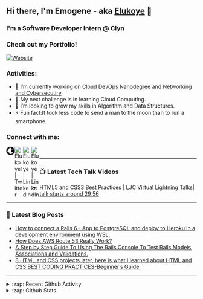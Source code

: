 ## Hi there, I'm Emogene - aka [Elukoye](https://elukoye.github.io/new_portfolio/) 👋
### I'm a Software Developer Intern @ Clyn

### Check out my Portfolio!
[![Website](https://img.shields.io/website?label=http://elukoye.codes/&style=for-the-badge&url=https%3A%2F%2Fcodestackr.com)](http://elukoye.codes/)

### Activities:
- 🔭 I’m currently working on [Cloud DevOps Nanodegree](https://www.udacity.com/course/cloud-dev-ops-nanodegree--nd9991) and [ Networking and Cybersecutiry](https://www.acwict.org/work/digital-skills-and-computer-science-education/)
- 🌱  My next challenge is in learning Cloud Computing.
- 👯 I’m looking to grow my skills in Algorithm and Data Structures.
- ⚡ Fun fact:It took less code to send a man to the moon than to run a smartphone.


### Connect with me:

[<img align="left" alt="elukoye'S webpage" width="22px" src="https://raw.githubusercontent.com/iconic/open-iconic/master/svg/globe.svg"/>](http://elukoye.codes)
[<img align="left" alt="Elukoye1 | Twitter" width="22px" src="https://cdn.jsdelivr.net/npm/simple-icons@v3/icons/twitter.svg" />](https://twitter.com/Elukoye1)
[<img align="left" alt="Elukoye  | LinkedIn" width="22px" src="https://cdn.jsdelivr.net/npm/simple-icons@v3/icons/linkedin.svg" />](https://www.linkedin.com/in/elukoye/)
[<img align="left" alt="Elukoye  | LinkedIn" width="22px" src="https://cdn.jsdelivr.net/npm/simple-icons@v3/icons/medium.svg" />](https://medium.com/@lukoyedith)

<br />

---

### 📺 Latest Tech Talk Videos

<!-- YOUTUBE:START -->
- [HTML5 and CSS3 Best Practices | LJC Virtual Lightning Talks| talk starts around 29:56](https://youtu.be/k0W8SvlfIM8)


---

### 📕 Latest Blog Posts

<!-- BLOG-POST-LIST:START -->
- [How to connect a Rails 6+ App to PostgreSQL and deploy to Heroku in a development environment using WSL.](https://lukoyedith.medium.com/how-to-set-up-postgresql-in-rails-6-in-a-linux-kali-environment-c6d60501100c)
- [How Does AWS Route 53 Really Work?](https://lukoyedith.medium.com/how-does-aws-route-53-really-work-13f3a90701ec)
- [A Step by Step Guide To Using The Rails Console To Test Rails Models, Associations and Validations.](https://medium.com/swlh/a-step-by-step-guide-to-using-the-rails-console-to-test-rails-models-associations-and-validations-986f4825aadf)
- [8 HTML and CSS projects later, here is what I learned about HTML and CSS BEST CODING PRACTICES-Beginner’s Guide.](https://medium.com/@lukoyedith/8-html-and-css-projects-later-here-is-what-i-learned-about-html-and-css-best-coding-9c186e67480) 

<!-- BLOG-POST-LIST:END -->

---

<details>
  <summary>:zap: Recent Github Activity</summary>
  
<!--START_SECTION:activity-->
1. 🐛 Fix Bugs in [PublicLab Open Source Project](https://github.com/publiclab/plots2)  
2. 💪 Built PicToCode App in [Microverse first Hackathon](https://github.com/Elukoye/PicToCode)
3. 🗣 Contributed to [Awesome-Microverse-Student-Articles](https://github.com/Elukoye/Awesome-Microverse-Student-Articles)

<!--END_SECTION:activity-->

</details>

<details>
  <summary>:zap: Github Stats</summary>

 ![Anurag's github stats](https://github-readme-stats.vercel.app/api?username=Elukoye&show_icons=true&theme=tokyonight)

</details>


